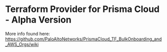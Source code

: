 # Terraform Provider for Prisma Cloud - Alpha Version

More info found here: https://github.com/PaloAltoNetworks/PrismaCloud_TF_BulkOnboarding_and_AWS_Orgs/wiki
